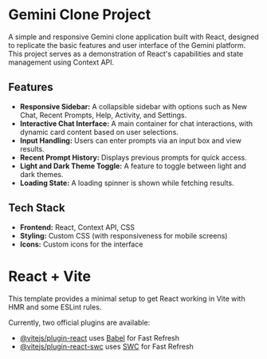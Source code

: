 # Gemini Clone Project

A simple and responsive Gemini clone application built with React, designed to replicate the basic features and user interface of the Gemini platform. This project serves as a demonstration of React's capabilities and state management using Context API.

## Features

- **Responsive Sidebar:** A collapsible sidebar with options such as New Chat, Recent Prompts, Help, Activity, and Settings.
- **Interactive Chat Interface:** A main container for chat interactions, with dynamic card content based on user selections.
- **Input Handling:** Users can enter prompts via an input box and view results.
- **Recent Prompt History:** Displays previous prompts for quick access.
- **Light and Dark Theme Toggle:** A feature to toggle between light and dark themes.
- **Loading State:** A loading spinner is shown while fetching results.

## Tech Stack

- **Frontend:** React, Context API, CSS
- **Styling:** Custom CSS (with responsiveness for mobile screens)
- **Icons:** Custom icons for the interface


# React + Vite

This template provides a minimal setup to get React working in Vite with HMR and some ESLint rules.

Currently, two official plugins are available:

- [@vitejs/plugin-react](https://github.com/vitejs/vite-plugin-react/blob/main/packages/plugin-react/README.md) uses [Babel](https://babeljs.io/) for Fast Refresh
- [@vitejs/plugin-react-swc](https://github.com/vitejs/vite-plugin-react-swc) uses [SWC](https://swc.rs/) for Fast Refresh

